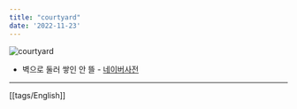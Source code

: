 ```yaml
---
title: "courtyard"
date: '2022-11-23'
---
```


![courtyard](https://images.adsttc.com/media/images/62fa/316e/ac3f/2102/953d/26f8/newsletter/courtyard-house-ha-architecture_1.jpg?1660563941)

- 벽으로 둘러 쌓인 안 뜰 - [네이버사전](https://en.dict.naver.com/#/entry/enko/25602c83d5744e32b767bf628b7c8825)

---
[[tags/English]]